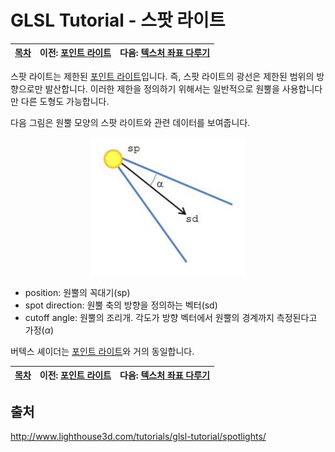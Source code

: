 # GLSL Tutorial - 스팟 라이트

| [목차](../../README.md) | 이전: [포인트 라이트](./../32_point_lights/32_point_lights.md) | 다음: [텍스처 좌표 다루기](./../34_texture_coordinates/34_texture_coordinates.md)|
| :---------------------- | -------------------: | --------------: |

스팟 라이트는 제한된 [포인트 라이트](http://www.lighthouse3d.com/tutorials/glsl-tutorial/point-lights/)입니다. 즉, 스팟 라이트의 광선은 제한된 범위의 방향으로만 발산합니다. 이러한 제한을 정의하기 위해서는 일반적으로 원뿔을 사용합니다만 다른 도형도 가능합니다.

다음 그림은 원뿔 모양의 스팟 라이트와 관련 데이터를 보여줍니다.

<p align="center"><img src="../../images/33_spotlights/spotLightDiagram.png"  width="250"></p>

- position: 원뿔의 꼭대기(sp)
- spot direction: 원뿔 축의 방향을 정의하는 벡터(sd)
- cutoff angle: 원뿔의 조리개. 각도가 방향 벡터에서 원뿔의 경계까지 측정된다고 가정($\alpha$)

버텍스 셰이더는 [포인트 라이트](http://www.lighthouse3d.com/tutorials/glsl-tutorial/point-lights/)와 거의 동일합니다. 

| [목차](../../README.md) | 이전: [포인트 라이트](./../32_point_lights/32_point_lights.md) | 다음: [텍스처 좌표 다루기](./../34_texture_coordinates/34_texture_coordinates.md)|
| :---------------------- | -------------------: | --------------: |

## 출처

http://www.lighthouse3d.com/tutorials/glsl-tutorial/spotlights/